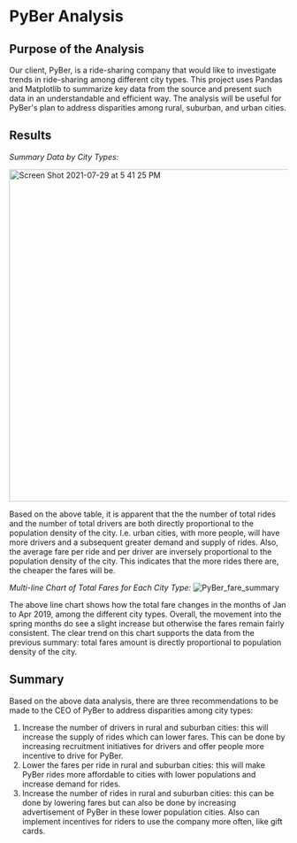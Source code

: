 # PyBer Analysis

## Purpose of the Analysis
Our client, PyBer, is a ride-sharing company that would like to investigate trends in ride-sharing among different city types. This project uses Pandas and Matplotlib to summarize key data from the source and present such data in an understandable and efficient way. The analysis will be useful for PyBer's plan to address disparities among rural, suburban, and urban cities.

## Results

_Summary Data by City Types:_

<img width="601" alt="Screen Shot 2021-07-29 at 5 41 25 PM" src="https://user-images.githubusercontent.com/84816495/127569759-445669e9-d9f4-4804-a75f-56e98faa7d1b.png">

Based on the above table, it is apparent that the the number of total rides and the number of total drivers are both directly proportional to the population density of the city. I.e. urban cities, with more people, will have more drivers and a subsequent greater demand and supply of rides. Also, the average fare per ride and per driver are inversely proportional to the population density of the city. This indicates that the more rides there are, the cheaper the fares will be.

_Multi-line Chart of Total Fares for Each City Type:_
![PyBer_fare_summary](https://user-images.githubusercontent.com/84816495/127593209-cde34117-ca63-46fb-ac16-56c6ab660878.png)

The above line chart shows how the total fare changes in the months of Jan to Apr 2019, among the different city types. Overall, the movement into the spring months do see a slight increase but otherwise the fares remain fairly consistent. The clear trend on this chart supports the data from the previous summary: total fares amount is directly proportional to population density of the city.

## Summary

Based on the above data analysis, there are three recommendations to be made to the CEO of PyBer to address disparities among city types:
1. Increase the number of drivers in rural and suburban cities: this will increase the supply of rides which can lower fares. This can be done by increasing recruitment initiatives for drivers and offer people more incentive to drive for PyBer.
2. Lower the fares per ride in rural and suburban cities: this will make PyBer rides more affordable to cities with lower populations and increase demand for rides.
3. Increase the number of rides in rural and suburban cities: this can be done by lowering fares but can also be done by increasing advertisement of PyBer in these lower population cities. Also can implement incentives for riders to use the company more often, like gift cards.
